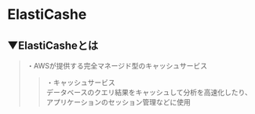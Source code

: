# ElastiCashe

## ▼ElastiCasheとは
>・AWSが提供する完全マネージド型のキャッシュサービス<br>
>>・キャッシュサービス<br>
>>データベースのクエリ結果をキャッシュして分析を高速化したり、アプリケーションのセッション管理などに使用<br>
<br>
